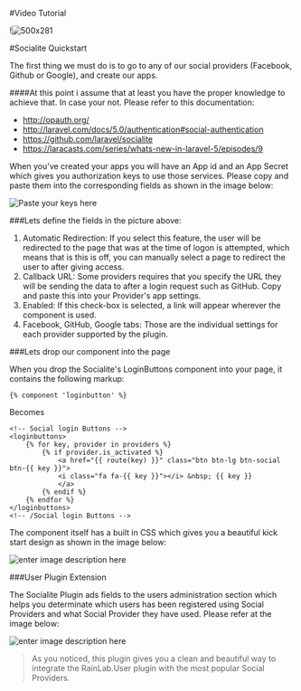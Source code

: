 #Video Tutorial

!![500x281](https://player.vimeo.com/video/131698235)

#Socialite Quickstart

The first thing we must do is to go to any of our social providers (Facebook, Github or Google), and create our apps.

####At this point i assume that at least you have the proper knowledge to achieve that. In case your not. Please refer to this documentation:

* http://opauth.org/
* http://laravel.com/docs/5.0/authentication#social-authentication
* https://github.com/laravel/socialite
* https://laracasts.com/series/whats-new-in-laravel-5/episodes/9

When you've created your apps you will have an App id and an App Secret which gives you authorization keys to use those services. Please copy and paste them into the corresponding fields as shown in the image below:

![Paste your keys here](http://bit.ly/1NhBRMM)

###Lets define the fields in the picture above:

1. Automatic Redirection: If you select this feature, the user will be redirected to the page that was at the time of logon is attempted, which means that is this is off, you can manually select a page to redirect the user to after giving access.
2. Callback URL: Some providers requires that you specify the URL they will be sending the data to after a login request such as GitHub. Copy and paste this into your Provider's app settings.
3. Enabled: If this check-box is selected, a link will appear wherever the component is used.
4. Facebook, GitHub, Google tabs: Those are the individual settings for each provider supported by the plugin.

###Lets drop our component into the page

When you drop the Socialite's LoginButtons component into your page, it contains the following markup:

```
{% component 'loginbutton' %}
```
Becomes

```
<!-- Social login Buttons -->
<loginbuttons>
    {% for key, provider in providers %}
        {% if provider.is_activated %}
            <a href="{{ route(key) }}" class="btn btn-lg btn-social btn-{{ key }}">
            <i class="fa fa-{{ key }}"></i> &nbsp; {{ key }}
            </a>
        {% endif %}
    {% endfor %}
</loginbuttons>
<!-- /Social login Buttons -->
```

The component itself has a built in CSS which gives you a beautiful kick start design as shown in the image below:

![enter image description here](http://i.snag.gy/B3M2E.jpg) 

###User Plugin Extension

The Socialite Plugin ads fields to the users administration section which helps you determinate which users has been registered using Social Providers and what Social Provider they have used. Please refer at the image below:

![enter image description here](https://i.snag.gy/UTRAt0.jpg)

>As you noticed, this plugin gives you a clean and beautiful way to integrate the RainLab.User plugin with the most popular Social Providers.